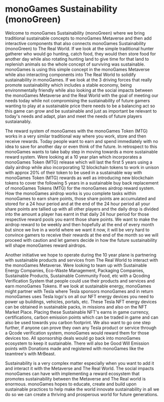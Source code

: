 <h1>monoGames Sustainability (monoGreen)</h1>
<p>
Welcome to monoGames Sustainability (monoGreen) where we bring traditional sustainable concepts to monoGames Metaverse and then add interactive components that also connects monoGames Sustainability (monoGreen) to The Real World. If we look at the simple traditional hunter gatherer who would go hunting, catch food, they would then store food for another day while also rotating hunting land to give time for that land to replenish animals so the whole concept of surviving was sustainable. monoGames is using this simple concept in the monoGames Metaverse while also interacting components into The Real World to solidify sustainability in monoGames. If we look at the 3 driving forces that really promote sustainability which includes a stable economy, being environmentally friendly while also looking at the social impacts between the monoGames Metaverse and the Real World with the goal of meeting our needs today while not compromising the sustainability of future gamers wanting to play at a sustainable price there needs to be a balancing act so this game can grow and be sustainable and just as important be relevant to today's needs and adapt, plan and meet the needs of future players sustaianably.

The reward system of monoGames with the monoGames Token (MTG) works in a very similar traditional way where you work, store and then receive rewards. Today people want to earn and spend immediately with no idea to save for another day or even think of the future. In retrospect to this monoGames wants to take baby step in moving towards a more sustainable reward system. Were looking at a 10 year plan which incorporates a monoGames Token (MTG) release which will last the first 5 years using a daily airdrop while also incorporating 12 blockchain tokens to work in unison with approx 20% of their token to be used in a sustainable way with monoGames Token (MTG) rewards as well as introducing new blockchain tokens to cover the following 5 years in a sustainable buy back replacement of monoGames Tokens (MTG) for the monoGames airdrop reward system. How the monoGames airdrop works is you complete tasks within monoGames to earn share points, those share points are accumulated and stored for a 24 hour period and at the end of the 24 hour period all your share points are tallied up with all other players and the daily drop is divided into the amount a player has earnt in that daily 24 hour period for those respective reward pools you earnt those share points. We want to make the airdrop reward to be weekly and then hopefully at the end of every month but since we live in a world where we want it now, it will be very hard to convince gamers to receive their rewards at the end of the month so we will proceed with caution and let gamers decide in how the future sustainability will shape monoGames reward airdrops.

Another initiative we hope to operate during the 10 year plane is partnering with sustainable products and services from The Real World to interact with the monoGames Metaverse. Were looking to team up with Sustainable Energy Companies, Eco-Waste Management, Packaging Companies, Sustainable Products, Sustainable Community Food, etc with a Qcoding Verification System that people could use their products and services and earn monoGames Tokens. If we look at sustainable energy, monoGames might partner with Tesla where Tesla sponsors monoGames and in return monoGames uses Tesla logo's on all our NFT energy devices you need to power up buildings, vehicles, portals, etc. These Tesla NFT energy devices can be obtained in sustainable packs, in missions and also on the NFT Market Place. Placing these Sustainable NFT's earns in game currency, certifications, carbon emission points which can be traded in game and can also be used towards you carbon footprint. We also want to go one step further, if anyone can prove they own any Tesla product or service through a Qcode verification system, monoGames would reward them for those devices too. All sponsorship deals would go back into monoGames ecosystem to keep it sustainable. There will also be Good Will Emission points with Donations made and registered with monoGames like the teamtree's with MrBeast. 

Sustainability is a very complex matter especially when you want to add it and interact it with the Metaverse and The Real World. The social impacts monoGames can have with implementing a reward ecosystem that promotes sustainability between the Metaverse and The Real world is enormous. monoGames hopes to educate, create and build upon sustainable practices to help make the world innovate sustainability in all we do so we can create a thriving and prosperous world for future generations.
</p>
